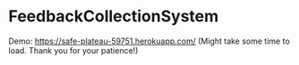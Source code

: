 # FeedbackCollectionSystem

Demo: https://safe-plateau-59751.herokuapp.com/ (Might take some time to load. Thank you for your patience!)
